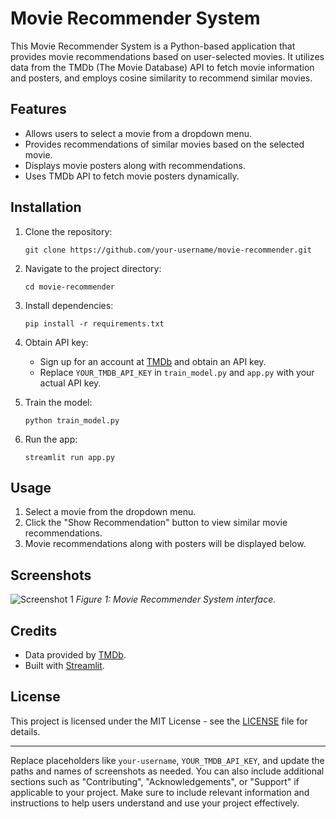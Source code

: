 
# Movie Recommender System

This Movie Recommender System is a Python-based application that provides movie recommendations based on user-selected movies. It utilizes data from the TMDb (The Movie Database) API to fetch movie information and posters, and employs cosine similarity to recommend similar movies.

## Features

- Allows users to select a movie from a dropdown menu.
- Provides recommendations of similar movies based on the selected movie.
- Displays movie posters along with recommendations.
- Uses TMDb API to fetch movie posters dynamically.

## Installation

1. Clone the repository:
   ```
   git clone https://github.com/your-username/movie-recommender.git
   ```

2. Navigate to the project directory:
   ```
   cd movie-recommender
   ```

3. Install dependencies:
   ```
   pip install -r requirements.txt
   ```

4. Obtain API key:
   - Sign up for an account at [TMDb](https://www.themoviedb.org/) and obtain an API key.
   - Replace `YOUR_TMDB_API_KEY` in `train_model.py` and `app.py` with your actual API key.

5. Train the model:
   ```
   python train_model.py
   ```

6. Run the app:
   ```
   streamlit run app.py
   ```

## Usage

1. Select a movie from the dropdown menu.
2. Click the "Show Recommendation" button to view similar movie recommendations.
3. Movie recommendations along with posters will be displayed below.

## Screenshots

![Screenshot 1](screenshots/screenshot1.png)
*Figure 1: Movie Recommender System interface.*

## Credits

- Data provided by [TMDb](https://www.themoviedb.org/).
- Built with [Streamlit](https://streamlit.io/).

## License

This project is licensed under the MIT License - see the [LICENSE](LICENSE) file for details.

---

Replace placeholders like `your-username`, `YOUR_TMDB_API_KEY`, and update the paths and names of screenshots as needed. You can also include additional sections such as "Contributing", "Acknowledgements", or "Support" if applicable to your project. Make sure to include relevant information and instructions to help users understand and use your project effectively.

